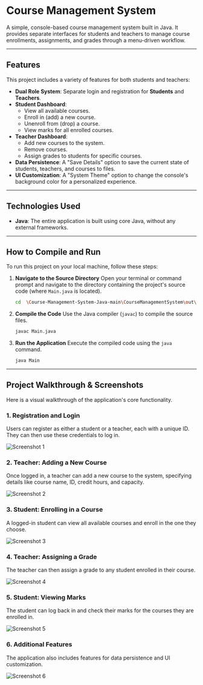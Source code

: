 # Course Management System

A simple, console-based course management system built in Java. It provides separate interfaces for students and teachers to manage course enrollments, assignments, and grades through a menu-driven workflow.

---

## Features

This project includes a variety of features for both students and teachers:

* **Dual Role System**: Separate login and registration for **Students** and **Teachers**.
* **Student Dashboard**:
    * View all available courses.
    * Enroll in (add) a new course.
    * Unenroll from (drop) a course.
    * View marks for all enrolled courses.
* **Teacher Dashboard**:
    * Add new courses to the system.
    * Remove courses.
    * Assign grades to students for specific courses.
* **Data Persistence**: A "Save Details" option to save the current state of students, teachers, and courses to files.
* **UI Customization**: A "System Theme" option to change the console's background color for a personalized experience.

---

## Technologies Used

* **Java**: The entire application is built using core Java, without any external frameworks.

---

## How to Compile and Run

To run this project on your local machine, follow these steps:

1.  **Navigate to the Source Directory**
    Open your terminal or command prompt and navigate to the directory containing the project's source code (where `Main.java` is located).
    ```sh
    cd  \Course-Management-System-Java-main\CourseManagementSystem\out\production\CourseManagementSystem
    ```

2.  **Compile the Code**
    Use the Java compiler (`javac`) to compile the source files.
    ```sh
    javac Main.java
    ```

3.  **Run the Application**
    Execute the compiled code using the `java` command.
    ```sh
    java Main
    ```

---

## Project Walkthrough & Screenshots

Here is a visual walkthrough of the application's core functionality.

### 1. Registration and Login
Users can register as either a student or a teacher, each with a unique ID. They can then use these credentials to log in.

![Screenshot 1](../Course-Management-System-Java-main/Screenshot/Screenshot%202025-09-25%20215333.png)

### 2. Teacher: Adding a New Course
Once logged in, a teacher can add a new course to the system, specifying details like course name, ID, credit hours, and capacity.

![Screenshot 2](../Course-Management-System-Java-main/Screenshot/Screenshot%202025-09-25%20215744.png)

### 3. Student: Enrolling in a Course
A logged-in student can view all available courses and enroll in the one they choose.

![Screenshot 3](../Course-Management-System-Java-main/Screenshot/Screenshot%202025-09-25%20220132.png)

### 4. Teacher: Assigning a Grade
The teacher can then assign a grade to any student enrolled in their course.

![Screenshot 4](../Course-Management-System-Java-main/Screenshot/Screenshot%202025-09-25%20220232.png)

### 5. Student: Viewing Marks
The student can log back in and check their marks for the courses they are enrolled in.

![Screenshot 5](../Course-Management-System-Java-main/Screenshot/Screenshot%202025-09-25%20220314.png)

### 6. Additional Features
The application also includes features for data persistence and UI customization.

![Screenshot 6](../Course-Management-System-Java-main/Screenshot/Screenshot%202025-09-25%20220426.png)